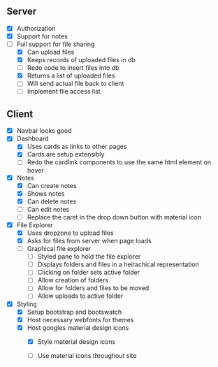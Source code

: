## Server
* [x] Authorization
* [x] Support for notes
* [ ] Full support for file sharing
  - [x] Can upload files
  - [x] Keeps records of uploaded files in db
  - [ ] Redo code to insert files into db
  - [x] Returns a list of uploaded files
  - [ ] Will send actual file back to client
  - [ ] Implement file access list

## Client
* [x] Navbar looks good
* [x] Dashboard
  - [x] Uses cards as links to other pages
  - [x] Cards are setup extensibly
  - [ ] Redo the cardlink components to use the same html element on hover
* [x] Notes
  - [x] Can create notes
  - [x] Shows notes
  - [x] Can delete notes
  - [ ] Can edit notes
  - [ ] Replace the caret in the drop down button with material icon
* [x] File Explorer
  - [x] Uses dropzone to upload files
  - [x] Asks for files from server when page loads
  - [ ] Graphical file explorer
    - [ ] Styled pane to hold the file explorer
    - [ ] Displays folders and files in a heirachical representation
    - [ ] Clicking on folder sets active folder
    - [ ] Allow creation of folders
    - [ ] Allow for folders and files to be moved
    - [ ] Allow uploads to active folder
* [x] Styling
  - [x] Setup bootstrap and bootswatch
  - [x] Host necessary webfonts for themes
  - [x] Host googles material design icons
    - [x] Style material design icons
    - [ ] Use material icons throughout site
  
